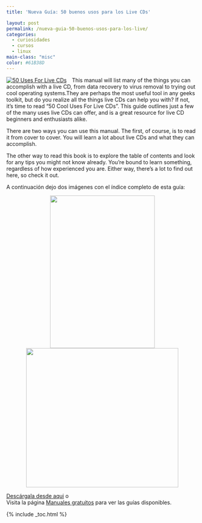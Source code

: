 ```yaml
---
title: 'Nueva Guía: 50 buenos usos para los Live CDs'

layout: post
permalink: /nueva-guia-50-buenos-usos-para-los-live/
categories:
  - curiosidades
  - cursos
  - linux
main-class: "misc"
color: #61B38D
---
```

<div style="float:left; margin-right:1em;">
  <a href="http://elbauldelprogramador.tradepub.com/c/pubRD.mpl?sr=oc&_t=oc:&pc=w_make36/prgm.cgi"><img style="border:none;"  src="https://lh3.googleusercontent.com/-2oT-J7QNkq8/TvJtfku-xJI/AAAAAAAAB8M/lVVURDfYCNY/s613/50_live_cd.jpg" title="50 Uses For Live CDs" alt="50 Uses For Live CDs" /></a>
</div>

<div class="text">
  <p>
    This manual will list many of the things you can accomplish with a live CD, from data recovery to virus removal to trying out cool operating systems.They are perhaps the most useful tool in any geeks toolkit, but do you realize all the things live CDs can help you with? If not, it’s time to read “50 Cool Uses For Live CDs”. This guide outlines just a few of the many uses live CDs can offer, and is a great resource for live CD beginners and enthusiasts alike.
  </p>

  <p>
    There are two ways you can use this manual. The first, of course, is to read it from cover to cover. You will learn a lot about live CDs and what they can accomplish.
  </p>

  <p>
    The other way to read this book is to explore the table of contents and look for any tips you might not know already. You’re bound to learn something, regardless of how experienced you are. Either way, there’s a lot to find out here, so check it out.
  </p>
</div>

A continuación dejo dos imágenes con el índice completo de esta guía:

<div class="separator" style="clear: both; text-align: center;">
  <a href="https://4.bp.blogspot.com/-71bmVCfwAo4/Tvs9RmoEo2I/AAAAAAAACAk/7AzIk80icCY/s1600/Screenshot.png" imageanchor="1" style="margin-left:1em; margin-right:1em"><img border="0" height="400" width="275" src="https://4.bp.blogspot.com/-71bmVCfwAo4/Tvs9RmoEo2I/AAAAAAAACAk/7AzIk80icCY/s400/Screenshot.png" /></a>
</div>

<div class="separator" style="clear: both; text-align: center;">
  <a href="https://4.bp.blogspot.com/-ojoUiWkQ85Y/Tvs9R54XInI/AAAAAAAACAs/e0nf9bqsQNI/s1600/Screenshot-2.png" imageanchor="1" style="margin-left:1em; margin-right:1em"><img border="0" height="365" width="400" src="https://4.bp.blogspot.com/-ojoUiWkQ85Y/Tvs9R54XInI/AAAAAAAACAs/e0nf9bqsQNI/s400/Screenshot-2.png" /></a>
</div>

[Descárgala desde aqui][1] o  
Visita la página [Manuales gratuitos][2] para ver las guías disponibles.



 [1]: http://elbauldelprogramador.tradepub.com/c/pubRD.mpl?sr=oc&_t=oc:&pc=w_make36/prgm.cgi
 [2]: http://bashyc.blogspot.com/p/guias-gratuitas.html

{% include _toc.html %}
